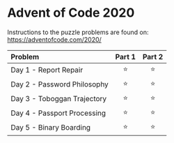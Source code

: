 # Advent of Code 2020

Instructions to the puzzle problems are found on: https://adventofcode.com/2020/

| **Problem**                 | Part 1 | Part 2 |
|:----------------------------|:------:|:------:|
| Day 1 - Report Repair       | :star: | :star: |
| Day 2 - Password Philosophy | :star: | :star: |
| Day 3 - Toboggan Trajectory | :star: | :star: |
| Day 4 - Passport Processing | :star: | :star: |
| Day 5 - Binary Boarding     | :star: | :star: |
